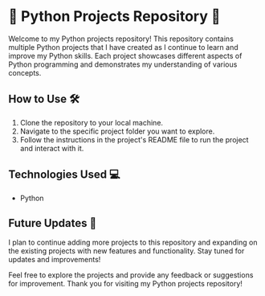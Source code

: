 # 🐍 Python Projects Repository 🚀

Welcome to my Python projects repository! This repository contains multiple Python projects that I have created as I continue to learn and improve my Python skills. Each project showcases different aspects of Python programming and demonstrates my understanding of various concepts.


## How to Use 🛠️

1. Clone the repository to your local machine.
2. Navigate to the specific project folder you want to explore.
3. Follow the instructions in the project's README file to run the project and interact with it.

## Technologies Used 💻

- Python

## Future Updates 🚧

I plan to continue adding more projects to this repository and expanding on the existing projects with new features and functionality. Stay tuned for updates and improvements!

Feel free to explore the projects and provide any feedback or suggestions for improvement. Thank you for visiting my Python projects repository!
